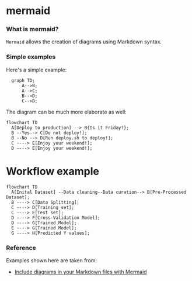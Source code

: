 # mermaid

### What is mermaid?
`Mermaid` allows the creation of diagrams using Markdown syntax.

### Simple examples
Here's a simple example:
```mermaid
  graph TD;
      A-->B;
      A-->C;
      B-->D;
      C-->D;
```

The diagram can be much more elaborate as well:

```mermaid
flowchart TD
  A[Deploy to production] --> B{Is it Friday?};
  B --Yes--> C[Do not deploy!];
  B --No --> D[Run deploy.sh to deploy!];
  C ----> E[Enjoy your weekend!];
  D ----> E[Enjoy your weekend!];
```

# Workflow example

```mermaid
flowchart TD
  A[Inital Dataset] --Data cleaning--Data curation--> B[Pre-Processed Dataset];
  B ----> C[Data Splitting];
  C ----> D[Training set];
  C ----> E[Test set];
  D ----> F[Cross-Validation Model];
  D ----> G[Trained Model];
  E ----> G[Trained Model];
  G ----> H[Predicted Y values];
```

### Reference
Examples shown here are taken from:
- [Include diagrams in your Markdown files with Mermaid
](https://github.blog/2022-02-14-include-diagrams-markdown-files-mermaid/)

